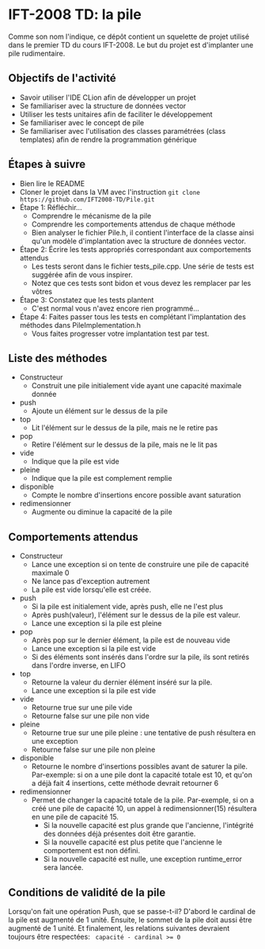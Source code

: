 # IFT-2008 TD: la pile
Comme son nom l'indique, ce dépôt contient un squelette de projet utilisé dans le premier TD du cours IFT-2008.  Le but du projet est d'implanter une pile rudimentaire.

## Objectifs de l'activité

- Savoir utiliser l'IDE CLion afin de développer un projet
- Se familiariser avec la structure de données vector
- Utiliser les tests unitaires afin de faciliter le développement
- Se familiariser avec le concept de pile
- Se familiariser avec l'utilisation des classes paramétrées (class templates) afin de rendre la programmation générique 

## Étapes à suivre

- Bien lire le README
- Cloner le projet dans la VM avec l'instruction 
  ```git clone https://github.com/IFT2008-TD/Pile.git```
- Étape 1: Réfléchir...
  - Comprendre le mécanisme de la pile
  - Comprendre les comportements attendus de chaque méthode
  - Bien analyser le fichier Pile.h, il contient l'interface de la classe ainsi qu'un modèle d'implantation avec la structure de données vector.
- Étape 2: Écrire les tests appropriés correspondant aux comportements attendus
  - Les tests seront dans le fichier tests_pile.cpp.  Une série de tests est suggérée afin de vous inspirer.
  - Notez que ces tests sont bidon et vous devez les remplacer par les vôtres
- Étape 3: Constatez que les tests plantent
  - C'est normal vous n'avez encore rien programmé...
- Étape 4: Faites passer tous les tests en complétant l'implantation des méthodes dans PileImplementation.h
  - Vous faites progresser votre implantation test par test. 

## Liste des méthodes

- Constructeur
  - Construit une pile initialement vide ayant une capacité maximale donnée 
- push  
  - Ajoute un élément sur le dessus de la pile
- top
  - Lit l'élément sur le dessus de la pile, mais ne le retire pas
- pop
  - Retire l'élément sur le dessus de la pile, mais ne le lit pas
- vide
  - Indique que la pile est vide
- pleine
  - Indique que la pile est complement remplie
- disponible
  - Compte le nombre d'insertions encore possible avant saturation
- redimensionner
  - Augmente ou diminue la capacité de la pile

## Comportements attendus

- Constructeur
  - Lance une exception si on tente de construire une pile de capacité maximale 0
  - Ne lance pas d'exception autrement
  - La pile est vide lorsqu'elle est créée.
- push
  - Si la pile est initialement vide, après push, elle ne l'est plus
  - Après push(valeur), l'élément sur le dessus de la pile est valeur.
  - Lance une exception si la pile est pleine
- pop
  - Après pop sur le dernier élément, la pile est de nouveau vide
  - Lance une exception si la pile est vide
  - Si des éléments sont insérés dans l'ordre sur la pile, ils sont retirés dans l'ordre inverse, en LIFO
- top
  - Retourne la valeur du dernier élément inséré sur la pile.
  - Lance une exception si la pile est vide
- vide
  - Retourne true sur une pile vide
  - Retourne false sur une pile non vide
- pleine
  - Retourne true sur une pile pleine : une tentative de push résultera en une exception
  - Retourne false sur une pile non pleine
- disponible
  - Retourne le nombre d'insertions possibles avant de saturer la pile.  Par-exemple: si on a une pile
dont la capacité totale est 10, et qu'on a déjà fait 4 insertions, cette méthode devrait retourner 6
- redimensionner
  - Permet de changer la capacité totale de la pile.  Par-exemple, si on a créé une pile de capacité 10,
un appel à redimensionner(15) résultera en une pile de capacité 15.
    - Si la nouvelle capacité est plus grande que l'ancienne, l'intégrité des données déjà présentes doit
être garantie.
    - Si la nouvelle capacité est plus petite que l'ancienne le comportement est non défini.
    - Si la nouvelle capacité est nulle, une exception runtime_error sera lancée.

## Conditions de validité de la pile

Lorsqu'on fait une opération Push, que se passe-t-il?  D'abord le cardinal de la pile est augmenté de 1 
unité.  Ensuite, le sommet de la pile doit aussi être augmenté de 1 unité.  Et finalement, les relations 
suivantes devraient toujours être respectées: 
``` capacité - cardinal >= 0```